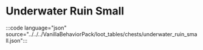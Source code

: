 # Underwater Ruin Small

:::code language="json" source="../../../VanillaBehaviorPack/loot_tables/chests/underwater_ruin_small.json":::